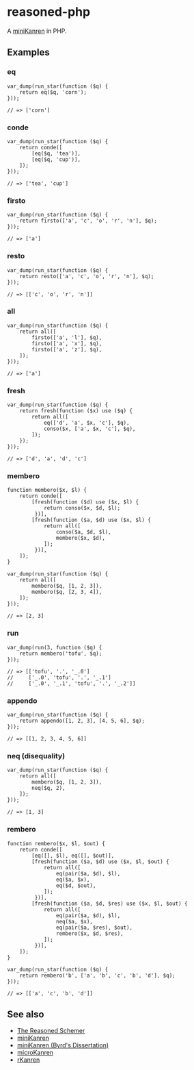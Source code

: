 # reasoned-php

A [miniKanren](http://minikanren.org/) in PHP.

## Examples

### eq

    var_dump(run_star(function ($q) {
        return eq($q, 'corn');
    }));

    // => ['corn']

### conde

    var_dump(run_star(function ($q) {
        return conde([
            [eq($q, 'tea')],
            [eq($q, 'cup')],
        ]);
    }));

    // => ['tea', 'cup']

### firsto

    var_dump(run_star(function ($q) {
        return firsto(['a', 'c', 'o', 'r', 'n'], $q);
    }));

    // => ['a']

### resto

    var_dump(run_star(function ($q) {
        return resto(['a', 'c', 'o', 'r', 'n'], $q);
    }));

    // => [['c', 'o', 'r', 'n']]

### all

    var_dump(run_star(function ($q) {
        return all([
            firsto(['a', 'l'], $q),
            firsto(['a', 'x'], $q),
            firsto(['a', 'z'], $q),
        ]);
    }));

    // => ['a']

### fresh

    var_dump(run_star(function ($q) {
        return fresh(function ($x) use ($q) {
            return all([
                eq(['d', 'a', $x, 'c'], $q),
                conso($x, ['a', $x, 'c'], $q),
            ]);
        });
    }));

    // => ['d', 'a', 'd', 'c']

### membero

    function membero($x, $l) {
        return conde([
            [fresh(function ($d) use ($x, $l) {
                return conso($x, $d, $l);
             })],
            [fresh(function ($a, $d) use ($x, $l) {
                return all([
                    conso($a, $d, $l),
                    membero($x, $d),
                ]);
             })],
        ]);
    }

    var_dump(run_star(function ($q) {
        return all([
            membero($q, [1, 2, 3]),
            membero($q, [2, 3, 4]),
        ]);
    }));

    // => [2, 3]

### run

    var_dump(run(3, function ($q) {
        return membero('tofu', $q);
    }));

    // => [['tofu', '.', '_.0']
    //     ['_.0', 'tofu', '.', '_.1']
    //     ['_.0', '_.1', 'tofu', '.', '_.2']]

### appendo

    var_dump(run_star(function ($q) {
        return appendo([1, 2, 3], [4, 5, 6], $q);
    }));

    // => [[1, 2, 3, 4, 5, 6]]

### neq (disequality)

    var_dump(run_star(function ($q) {
        return all([
            membero($q, [1, 2, 3]),
            neq($q, 2),
        ]);
    }));

    // => [1, 3]

### rembero

    function rembero($x, $l, $out) {
        return conde([
            [eq([], $l), eq([], $out)],
            [fresh(function ($a, $d) use ($x, $l, $out) {
                return all([
                    eq(pair($a, $d), $l),
                    eq($a, $x),
                    eq($d, $out),
                ]);
             })],
            [fresh(function ($a, $d, $res) use ($x, $l, $out) {
                return all([
                    eq(pair($a, $d), $l),
                    neq($a, $x),
                    eq(pair($a, $res), $out),
                    rembero($x, $d, $res),
                ]);
             })],
        ]);
    }

    var_dump(run_star(function ($q) {
        return rembero('b', ['a', 'b', 'c', 'b', 'd'], $q);
    }));

    // => [['a', 'c', 'b', 'd']]

## See also

* [The Reasoned Schemer](http://mitpress.mit.edu/books/reasoned-schemer)
* [miniKanren](http://minikanren.org/)
* [miniKanren (Byrd's Dissertation)](https://scholarworks.iu.edu/dspace/bitstream/handle/2022/8777/Byrd_indiana_0093A_10344.pdf)
* [microKanren](http://webyrd.net/scheme-2013/papers/HemannMuKanren2013.pdf)
* [rKanren](http://webyrd.net/scheme-2013/papers/Swords2013.pdf)
